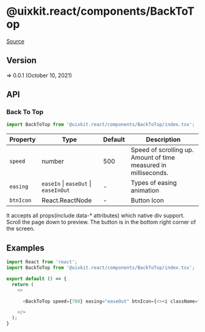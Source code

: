 # @uixkit.react/components/BackToTop

[Source](https://github.com/xizon/uix-kit-react/tree/main/src/client/components/BackToTop)

## Version

=> 0.0.1 (October 10, 2021)

## API

### Back To Top
```js
import BackToTop from '@uixkit.react/components/BackToTop/index.tsx';
```
| Property | Type | Default | Description |
| --- | --- | --- | --- |
| `speed` | number  | 500| Speed of scrolling up. Amount of time measured in milliseconds. |
| `easing` | `easeIn` \| `easeOut` \| `easeInOut` | - | Types of easing animation |
| `btnIcon` | React.ReactNode  | - | Button Icon |

It accepts all props(include data-* attributes) which native div support. Scroll the page down to preview. The button is in the bottom right corner of the screen.




## Examples

```js
import React from 'react';
import BackToTop from '@uixkit.react/components/BackToTop/index.tsx';

export default () => {
  return (
    <>

      <BackToTop speed={700} easing="easeOut" btnIcon={<><i className="fa fa-arrow-up" aria-hidden="true"></i></>} />

    </>
  );
}

```